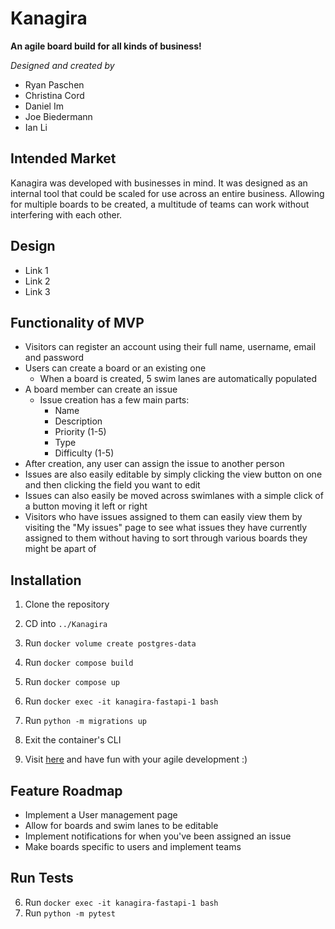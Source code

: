 # Kanagira
**An agile board build for all kinds of business!**

*Designed and created by*
* Ryan Paschen
* Christina Cord
* Daniel Im
* Joe Biedermann
* Ian Li


## Intended Market

Kanagira was developed with businesses in mind. It was designed as an internal tool that could be scaled for use across an entire business. Allowing for multiple boards to be created, a multitude of teams can work without interfering with each other.

## Design

- Link 1
- Link 2
- Link 3

## Functionality of MVP
- Visitors can register an account using their full name, username, email and password
- Users can create a board or an existing one
  - When a board is created, 5 swim lanes are automatically populated
- A board member can create an issue
  - Issue creation has a few main parts:
    - Name
    - Description
    - Priority (1-5)
    - Type
    - Difficulty (1-5)
- After creation, any user can assign the issue to another person
- Issues are also easily editable by simply clicking the view button on one and then clicking the field you want to edit
- Issues can also easily be moved across swimlanes with a simple click of a button moving it left or right
- Visitors who have issues assigned to them can easily view them by visiting the "My issues" page to see what issues they have currently assigned to them without having to sort through various boards they might be apart of


## Installation
1. Clone the repository

2. CD into ```../Kanagira```

3. Run ```docker volume create postgres-data```

4. Run ```docker compose build```

5. Run ```docker compose up```

6. Run ```docker exec -it kanagira-fastapi-1 bash```

7. Run ```python -m migrations up```

8. Exit the container's CLI

9. Visit [here](http://localhost:3000) and have fun with your agile development :)

## Feature Roadmap
* Implement a User management page
* Allow for boards and swim lanes to be editable
* Implement notifications for when you've been assigned an issue
* Make boards specific to users and implement teams

## Run Tests
6. Run ```docker exec -it kanagira-fastapi-1 bash```
7. Run ```python -m pytest```